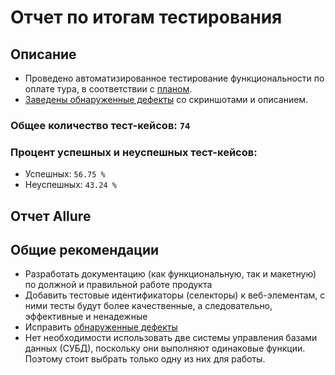 # Отчет по итогам тестирования

## Описание

- Проведено автоматизированное тестирование функциональности по оплате тура, в соответствии
  с [планом](https://github.com/yalosyash/qa-diploma/blob/main/docs/Plan.md).
- [Заведены обнаруженные дефекты](https://github.com/yalosyash/qa-diploma/issues) со скриншотами и описанием.

### Общее количество тест-кейсов: ```74```

### Процент успешных и неуспешных тест-кейсов:

- Успешных: ```56.75 %```
- Неуспешных: ```43.24 %```

## Отчет Allure

 

## Общие рекомендации

- Разработать документацию (как функциональную, так и макетную) по должной и правильной работе продукта
- Добавить тестовые идентификаторы (селекторы) к веб-элементам, с ними тесты будут более качественные, а следовательно,
  эффективные и ненадежные
- Исправить [обнаруженные дефекты](https://github.com/yalosyash/qa-diploma/issues)
- Нет необходимости использовать две системы управления базами данных (СУБД), поскольку они выполняют одинаковые
  функции. Поэтому стоит выбрать только одну из них для работы.